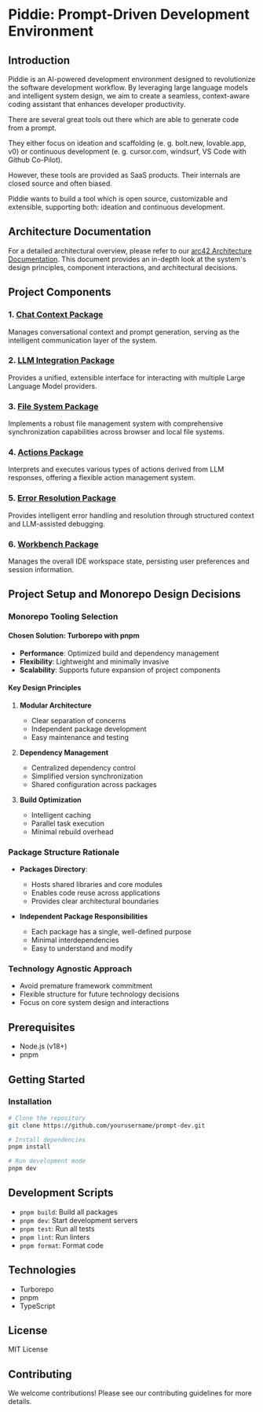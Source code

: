 # Piddie: Prompt-Driven Development Environment

## Introduction

Piddie is an AI-powered development environment designed to revolutionize the software development workflow. By leveraging large language models and intelligent system design, we aim to create a seamless, context-aware coding assistant that enhances developer productivity.

There are several great tools out there which are able to generate code from a prompt.

They either focus on ideation and scaffolding (e. g. bolt.new, lovable.app, v0) or continuous development (e. g. cursor.com, windsurf, VS Code with Github Co-Pilot).

However, these tools are provided as SaaS products. Their internals are closed source and often biased.

Piddie wants to build a tool which is open source, customizable and extensible, supporting both: ideation and continuous development.

## Architecture Documentation

For a detailed architectural overview, please refer to our [arc42 Architecture Documentation](docs/arc42-architecture.md). This document provides an in-depth look at the system's design principles, component interactions, and architectural decisions.

## Project Components

### 1. [Chat Context Package](/packages/chat-context/README.md)
Manages conversational context and prompt generation, serving as the intelligent communication layer of the system.

### 2. [LLM Integration Package](/packages/llm-integration/README.md)
Provides a unified, extensible interface for interacting with multiple Large Language Model providers.

### 3. [File System Package](/packages/file-system/README.md)
Implements a robust file management system with comprehensive synchronization capabilities across browser and local file systems.

### 4. [Actions Package](/packages/actions/README.md)
Interprets and executes various types of actions derived from LLM responses, offering a flexible action management system.

### 5. [Error Resolution Package](/packages/error-resolution/README.md)
Provides intelligent error handling and resolution through structured context and LLM-assisted debugging.

### 6. [Workbench Package](/packages/workbench/README.md)
Manages the overall IDE workspace state, persisting user preferences and session information.

## Project Setup and Monorepo Design Decisions

### Monorepo Tooling Selection

#### Chosen Solution: Turborepo with pnpm
- **Performance**: Optimized build and dependency management
- **Flexibility**: Lightweight and minimally invasive
- **Scalability**: Supports future expansion of project components

#### Key Design Principles
1. **Modular Architecture**
   - Clear separation of concerns
   - Independent package development
   - Easy maintenance and testing

2. **Dependency Management**
   - Centralized dependency control
   - Simplified version synchronization
   - Shared configuration across packages

3. **Build Optimization**
   - Intelligent caching
   - Parallel task execution
   - Minimal rebuild overhead

### Package Structure Rationale
- **Packages Directory**: 
  - Hosts shared libraries and core modules
  - Enables code reuse across applications
  - Provides clear architectural boundaries

- **Independent Package Responsibilities**
  - Each package has a single, well-defined purpose
  - Minimal interdependencies
  - Easy to understand and modify

### Technology Agnostic Approach
- Avoid premature framework commitment
- Flexible structure for future technology decisions
- Focus on core system design and interactions

## Prerequisites
- Node.js (v18+)
- pnpm

## Getting Started

### Installation
```bash
# Clone the repository
git clone https://github.com/yourusername/prompt-dev.git

# Install dependencies
pnpm install

# Run development mode
pnpm dev
```

## Development Scripts
- `pnpm build`: Build all packages
- `pnpm dev`: Start development servers
- `pnpm test`: Run all tests
- `pnpm lint`: Run linters
- `pnpm format`: Format code

## Technologies
- Turborepo
- pnpm
- TypeScript

## License
MIT License

## Contributing
We welcome contributions! Please see our contributing guidelines for more details. 